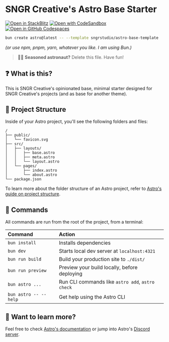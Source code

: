 # SNGR Creative's Astro Base Starter

[![Open in StackBlitz](https://developer.stackblitz.com/img/open_in_stackblitz.svg)](https://stackblitz.com/github/sngrstudio/astro-base-template)
[![Open with CodeSandbox](https://assets.codesandbox.io/github/button-edit-lime.svg)](https://codesandbox.io/p/sandbox/github/sngrstudio/astro-base-template)
[![Open in GitHub Codespaces](https://github.com/codespaces/badge.svg)](https://codespaces.new/sngrstudio/astro-base-template)

```sh
bun create astro@latest -- --template sngrstudio/astro-base-template
```

_(or use npm, pnpm, yarn, whatever you like. I am using Bun.)_

> 🧑‍🚀 **Seasoned astronaut?** Delete this file. Have fun!

<!-- ![just-the-basics](https://github.com/withastro/astro/assets/2244813/a0a5533c-a856-4198-8470-2d67b1d7c554) -->

## ❓ What is this?

This is SNGR Creative's opinionated base, minimal starter designed for SNGR Creative's projects (and as base for another theme).

## 🚀 Project Structure

Inside of your Astro project, you'll see the following folders and files:

```text
/
├── public/
│   └── favicon.svg
├── src/
│   ├── layouts/
│   │   ├── base.astro
│   │   ├── meta.astro
│   │   └── layout.astro
│   └── pages/
│       ├── index.astro
│       └── about.astro
└── package.json
```

To learn more about the folder structure of an Astro project, refer to [Astro's guide on project structure](https://docs.astro.build/en/basics/project-structure/).

## 🧞 Commands

All commands are run from the root of the project, from a terminal:

| Command               | Action                                           |
| :-------------------- | :----------------------------------------------- |
| `bun install`         | Installs dependencies                            |
| `bun dev`             | Starts local dev server at `localhost:4321`      |
| `bun run build`       | Build your production site to `./dist/`          |
| `bun run preview`     | Preview your build locally, before deploying     |
| `bun astro ...`       | Run CLI commands like `astro add`, `astro check` |
| `bun astro -- --help` | Get help using the Astro CLI                     |

## 👀 Want to learn more?

Feel free to check [Astro's documentation](https://docs.astro.build) or jump into Astro's [Discord server](https://astro.build/chat).

